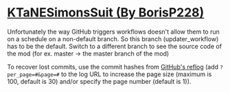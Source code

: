 # [KTaNESimonsSuit (By BorisP228)](https://github.com/BorisP228/KTaNESimonsSuit)

Unfortunately the way GitHub triggers workflows doesn't allow them to run on a schedule on a non-default branch. So this branch (updater_workflow) has to be the default. Switch to a different branch to see the source code of the mod (for ex. master -> the master branch of the mod)

To recover lost commits, use the commit hashes from [GitHub's reflog](https://api.github.com/repos/KtaneModules/KTaNESimonsSuit-BorisP228/events) (add `?per_page=#&page=#` to the log URL to increase the page size (maximum is 100, default is 30) and/or specify the page number (default is 1)).
